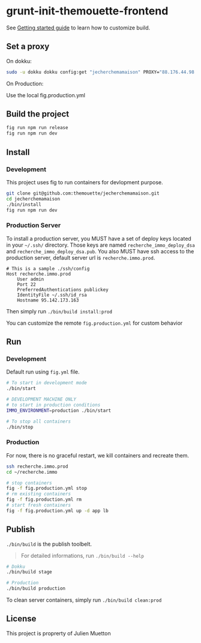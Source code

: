 grunt-init-themouette-frontend
==============================

See [Getting started guide](doc/getting-statded.md) to learn how to customize
build.

## Set a proxy

On dokku:

``` bash
sudo -u dokku dokku config:get "jecherchemamaison" PROXY="88.176.44.98:28038"
```

On Production:

Use the local fig.production.yml

## Build the project

``` bash
fig run npm run release
fig run npm run dev
```

## Install

### Development

This project uses fig to run containers for devlopment purpose.

``` sh
git clone git@github.com:themouette/jecherchemamaison.git
cd jecherchemamaison
./bin/install
fig run npm run dev
```

### Production Server

To install a production server, you MUST have a set of deploy keys located in
your `~/.ssh/` directory. Those keys are named `recherche_immo_deploy_dsa` and
`recherche_immo_deploy_dsa.pub`.
You also MUST have ssh access to the production server, default server url is
`recherche.immo.prod`.

```
# This is a sample ./ssh/config
Host recherche.immo.prod
    User admin
    Port 22
    PreferredAuthentications publickey
    IdentityFile ~/.ssh/id_rsa
    Hostname 95.142.173.163
```

Then simply run `./bin/build install:prod`

You can customize the remote `fig.production.yml` for custom behavior

## Run

### Development

Default run using `fig.yml` file.

``` sh
# To start in development mode
./bin/start

# DEVELOPMENT MACHINE ONLY
# to start in production conditions
IMMO_ENVIRONMENT=production ./bin/start

# To stop all containers
./bin/stop
```

### Production

For now, there is no graceful restart, we kill containers and recreate them.

``` sh
ssh recherche.immo.prod
cd ~/recherche.immo

# stop containers
fig -f fig.production.yml stop
# rm existing containers
fig -f fig.production.yml rm
# start fresh containers
fig -f fig.production.yml up -d app lb
```

## Publish

`./bin/build` is the publish toolbelt.

> For detailed informations, run `./bin/build --help`

``` sh
# Dokku
./bin/build stage

# Production
./bin/build production
```

To clean server containers, simply run `./bin/build clean:prod`

## License

This project is proprerty of Julien Muetton

